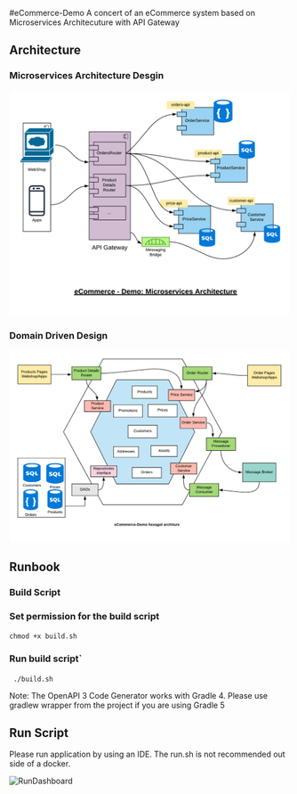 #eCommerce-Demo
A concert of an eCommerce system based on Microservices Architecuture with API Gateway

## Architecture
### Microservices Architecture Desgin

![Service Commnuication](images/eCommerce-Services-Communication.png)

### Domain Driven Design 
![Hexagol](images/eCommerce-Hexagol-architecture.png)

## Runbook

### Build Script
### Set permission for the build script
 
```chmod +x build.sh```
 
### Run build script`

``` ./build.sh```

Note:
The OpenAPI 3 Code Generator works with Gradle 4. Please use gradlew wrapper from the project if you are using Gradle 5 
 
 ## Run Script
Please run application by using an IDE.
The run.sh is not recommended out side of a docker. 

![RunDashboard](images/RunDashboard.png)